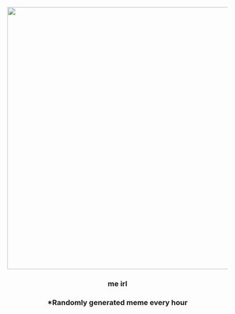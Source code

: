 <p align="center">
        <img src="https://i.redd.it/qal8l7e3l0a91.png" width="600" height="600">
        </p>
        <h3 align="center">me irl</h3>
        <h3 align="center">*Randomly generated meme every hour</h3>
    